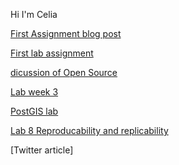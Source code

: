 Hi I'm Celia

[First Assignment blog post](blogpost)

[First lab assignment](Modelforlab1.md)

[dicussion of Open Source](Discussion_of_Open_Source.md)

[Lab week 3](labweek3.md)

[PostGIS lab](postgresSQLlab.md)

[Lab 8 Reproducability and replicability](lab8R,R.md)

[Twitter article]
